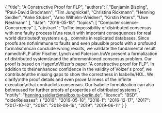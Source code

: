 {
    "title": "A Constructive Proof for FLP",
    "authors": [
        "Benjamin Bisping",
        "Paul-David Brodmann",
        "Tim Jungnickel",
        "Christina Rickmann",
        "Henning Seidler",
        "Anke Stüber",
        "Arno Wilhelm-Weidner",
        "Kirstin Peters",
        "Uwe Nestmann"
    ],
    "date": "2016-05-18",
    "topics": [
        "Computer science-Concurrency"
    ],
    "abstract": "\nThe impossibility of distributed consensus with one faulty process is\na result with important consequences for real world distributed\nsystems e.g., commits in replicated databases. Since proofs are not\nimmune to faults and even plausible proofs with a profound formalism\ncan conclude wrong results, we validate the fundamental result named\nFLP after Fischer, Lynch and Paterson.\nWe present a formalization of distributed systems\nand the aforementioned consensus problem. Our proof is based on Hagen\nVölzer's paper \"A constructive proof for FLP\". In addition to the\nenhanced confidence in the validity of Völzer's proof, we contribute\nthe missing gaps to show the correctness in Isabelle/HOL. We clarify\nthe proof details and even prove fairness of the infinite execution\nthat contradicts consensus. Our Isabelle formalization can also be\nreused for further proofs of properties of distributed systems.",
    "notify": "henning.seidler@mailbox.tu-berlin.de",
    "licence": "BSD",
    "olderReleases": {
        "2016": "2016-05-18",
        "2016-1": "2016-12-17",
        "2017": "2017-10-10",
        "2018": "2018-08-16",
        "2019": "2019-06-11"
    }
}